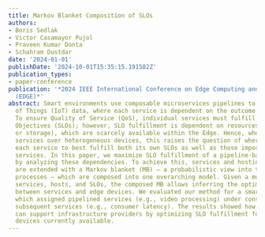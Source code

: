 ```yaml
---
title: Markov Blanket Composition of SLOs
authors:
- Boris Sedlak
- Victor Casamayor Pujol
- Praveen Kumar Donta
- Schahram Dustdar
date: '2024-01-01'
publishDate: '2024-10-01T15:35:15.191582Z'
publication_types:
- paper-conference
publication: '*2024 IEEE International Conference on Edge Computing and Communications
  (EDGE)*'
abstract: Smart environments use composable microservices pipelines to process Internet
  of Things (IoT) data, where each service is dependent on the outcome of its predecessor.
  To ensure Quality of Service (QoS), individual services must fulfill Service Level
  Objectives (SLOs); however, SLO fulfillment is dependent on resources (e.g., processing
  or storage), which are scarcely available within the Edge. Hence, when distributing
  services over heterogeneous devices, this raises the question of where to deploy
  each service to best fulfill both its own SLOs as well as those imposed by dependent
  services. In this paper, we maximize SLO fulfillment of a pipeline-based application
  by analyzing these dependencies. To achieve this, services and hosting devices alike
  are extended with a Markov blanket (MB) – a probabilistic view into their internal
  processes – which are composed into one overarching model. Given a mutable set of
  services, hosts, and SLOs, the composed MB allows inferring the optimal assignment
  between services and edge devices. We evaluated our method for a smart city scenario,
  which assigned pipelined services (e.g., video processing) under constraints from
  subsequent services (e.g., consumer latency). The results showed how our method
  can support infrastructure providers by optimizing SLO fulfillment for arbitrary
  devices currently available.
---
```


